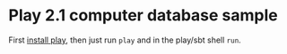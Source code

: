 Play 2.1 computer database sample
=====================================

First [install play](http://www.playframework.com/documentation/2.1.1/Installing), then just run `play` and in the play/sbt shell `run`.
